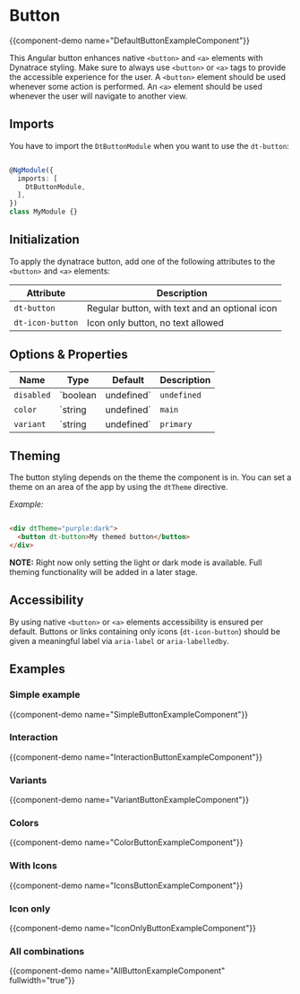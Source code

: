 # Button

{{component-demo name="DefaultButtonExampleComponent"}}

This Angular button enhances native `<button>` and `<a>` elements with Dynatrace styling.
Make sure to always use `<button>` or `<a>` tags to provide the accessible experience for the user.
A `<button>` element should be used whenever some action is performed.
An `<a>` element should be used whenever the user will navigate to another view.

## Imports

You have to import the `DtButtonModule` when you want to use the `dt-button`:

```typescript

@NgModule({
  imports: [
    DtButtonModule,
  ],
})
class MyModule {}

```

## Initialization

To apply the dynatrace button, add one of the following attributes to the `<button>` and `<a>` elements:

| Attribute         | Description                                     |
| ----------------- | ----------------------------------------------- |
| `dt-button`       | Regular button, with text and an optional icon  |
| `dt-icon-button`  | Icon only button, no text allowed               |

## Options & Properties

| Name | Type | Default | Description |
| --- | --- | --- | --- |
| `disabled` | `boolean | undefined` | `undefined` | Sets disable state if property is set and the value is truthy or undefined |
| `color` | `string | undefined` | `main` | Sets color. Possible options: <ul><li><code>main</code> (default)</li><li><code>warning</code></li><li><code>cta</code></li></ul> |
| `variant` | `string | undefined` | `primary` | Sets variant. Possible options: <ul><li><code>primary</code> (default)</li><li><code>secondary</code></li><li><code>nested</code> Only available for <code>dt-icon-button</code></li></ul> |

## Theming

The button styling depends on the theme the component is in. You can set a theme on an area of the app by using the `dtTheme` directive.

*Example:*

```html

<div dtTheme="purple:dark">
  <button dt-button>My themed button</button>
</div>

```

**NOTE:**
Right now only setting the light or dark mode is available.
Full theming functionality will be added in a later stage.

## Accessibility

By using native `<button>` or `<a>` elements accessibility is ensured per default.
Buttons or links containing only icons (`dt-icon-button`) should be given a meaningful label via `aria-label` or `aria-labelledby`.

## Examples

### Simple example

{{component-demo name="SimpleButtonExampleComponent"}}

### Interaction

{{component-demo name="InteractionButtonExampleComponent"}}

### Variants

{{component-demo name="VariantButtonExampleComponent"}}

### Colors

{{component-demo name="ColorButtonExampleComponent"}}

### With Icons

{{component-demo name="IconsButtonExampleComponent"}}

### Icon only

{{component-demo name="IconOnlyButtonExampleComponent"}}

### All combinations

{{component-demo name="AllButtonExampleComponent" fullwidth="true"}}
